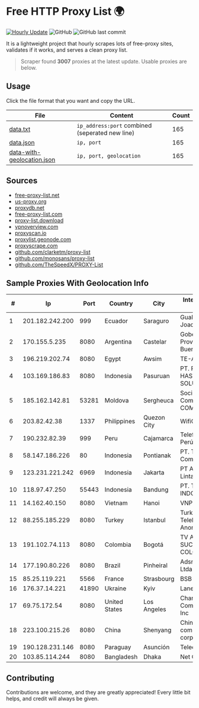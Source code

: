 
# Free HTTP Proxy List 🌍

[![Hourly Update](https://github.com/mertguvencli/http-proxy-list/actions/workflows/main.yml/badge.svg?branch=main)](https://github.com/mertguvencli/http-proxy-list/actions/workflows/main.yml)
![GitHub](https://img.shields.io/github/license/mertguvencli/http-proxy-list)
![GitHub last commit](https://img.shields.io/github/last-commit/mertguvencli/http-proxy-list)

It is a lightweight project that hourly scrapes lots of free-proxy sites, validates if it works, and serves a clean proxy list.


> Scraper found **3007** proxies at the latest update. Usable proxies are below.

## Usage

Click the file format that you want and copy the URL.


|File|Content|Count|
|----|-------|-----|
|[data.txt](https://raw.githubusercontent.com/mertguvencli/http-proxy-list/main/proxy-list/data.txt)|`ip_address:port` combined (seperated new line)|165|
|[data.json](https://raw.githubusercontent.com/mertguvencli/http-proxy-list/main/proxy-list/data.json)|`ip, port`|165|
|[data-with-geolocation.json](https://raw.githubusercontent.com/mertguvencli/http-proxy-list/main/proxy-list/data-with-geolocation.json)|`ip, port, geolocation`|165|

## Sources

* [free-proxy-list.net](https://free-proxy-list.net)
* [us-proxy.org](https://www.us-proxy.org)
* [proxydb.net](http://proxydb.net)
* [free-proxy-list.com](https://free-proxy-list.com/?page=&port=&type%5B%5D=http&type%5B%5D=https&up_time=0&search=Search)
* [proxy-list.download](https://www.proxy-list.download/HTTP)
* [vpnoverview.com](https://vpnoverview.com/privacy/anonymous-browsing/free-proxy-servers)
* [proxyscan.io](https://www.proxyscan.io)
* [proxylist.geonode.com](https://proxylist.geonode.com/api/proxy-list?limit=300&page=1&sort_by=lastChecked&sort_type=desc&protocols=http,https)
* [proxyscrape.com](https://api.proxyscrape.com/v2/?request=displayproxies&protocol=http&timeout=10000&country=all&ssl=all&anonymity=all)
* [github.com/clarketm/proxy-list](https://raw.githubusercontent.com/clarketm/proxy-list/master/proxy-list-raw.txt)
* [github.com/monosans/proxy-list](https://raw.githubusercontent.com/monosans/proxy-list/main/proxies/http.txt)
* [github.com/TheSpeedX/PROXY-List](https://raw.githubusercontent.com/TheSpeedX/PROXY-List/master/http.txt)


## Sample Proxies With Geolocation Info

|#|Ip|Port|Country|City|Internet Service Provider|
|-|--|----|-------|----|-------------------------|
|1|201.182.242.200|999|Ecuador|Saraguro|Gualan Japon Luis Joaquin|
|2|170.155.5.235|8080|Argentina|Castelar|Gobernacion de la Provincia de Buenos Aires|
|3|196.219.202.74|8080|Egypt|Awsim|TE-AS|
|4|103.169.186.83|8080|Indonesia|Pasuruan|PT. PRATAMA HASTA UTAMA SOLUSINDO|
|5|185.162.142.81|53281|Moldova|Sergheuca|Societatea Comerciala Click-COM SRL|
|6|203.82.42.38|1337|Philippines|Quezon City|WifiCity, Inc|
|7|190.232.82.39|999|Peru|Cajamarca|Telefónica del Perú|
|8|58.147.186.226|80|Indonesia|Pontianak|PT. Transhybrid Communication|
|9|123.231.221.242|6969|Indonesia|Jakarta|PT Aplikanusa Lintasarta|
|10|118.97.47.250|55443|Indonesia|Bandung|PT. TELKOM INDONESIA|
|11|14.162.40.150|8080|Vietnam|Hanoi|VNPT-VNNIC|
|12|88.255.185.229|8080|Turkey|Istanbul|Turk Telekomunikasyon Anonim Sirketi|
|13|191.102.74.113|8080|Colombia|Bogotá|TV AZTECA SUCURSAL COLOMBIA|
|14|177.190.80.226|8080|Brazil|Pinheiral|Adsnet Telecom Ltda ME|
|15|85.25.119.221|5566|France|Strasbourg|BSB-SERVICE|
|16|176.37.14.221|41890|Ukraine|Kyiv|Lanet Network|
|17|69.75.172.54|8080|United States|Los Angeles|Charter Communications Inc|
|18|223.100.215.26|8080|China|Shenyang|China Mobile communications corporation|
|19|190.128.231.146|8080|Paraguay|Asunción|Telecel S.A.|
|20|103.85.114.244|8080|Bangladesh|Dhaka|Net Cafe|



## Contributing

Contributions are welcome, and they are greatly appreciated! Every
little bit helps, and credit will always be given.

